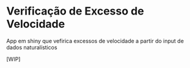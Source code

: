 # Verificação de Excesso de Velocidade
App em shiny que vefirica excessos de velocidade a partir do input de dados naturalísticos

[WIP]

